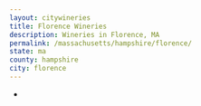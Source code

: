 ```yaml
---
layout: citywineries
title: Florence Wineries
description: Wineries in Florence, MA
permalink: /massachusetts/hampshire/florence/
state: ma
county: hampshire
city: florence
---
```

-
